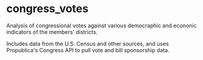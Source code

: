 # congress_votes

Analysis of congressional votes against various democraphic and econonic indicators of the members' districts.  

Includes data from the U.S. Census and other sources, and uses Propublica's Congress API to pull vote and bill sponsorship data.